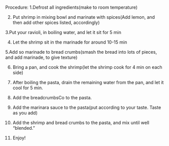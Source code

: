 Procedure:
1.Defrost all ingredients(make to room temperature)

2. Put shrimp in mixing bowl and marinate with spices(Add lemon, and then add other spices listed, accordingly)

3.Put your ravioli, in boiling water, and let it sit for 5 min

4. Let the shrimp sit in the marinade for around 10-15 min

5.Add so marinade to bread crumbs(smash the bread into lots of pieces, and add marinade, to give texture)

6. Bring a pan, and cook the shrimp(let the shrimp cook for 4 min on each side)

7. After boiling the pasta, drain the remaining water from the pan, and let it cool for 5 min.

8. Add the breadcrumbsCo to the pasta.

9. Add the marinara sauce to the pasta(put according to your taste. Taste as you add)

10. Add the shrimp and bread crumbs to the pasta, and mix until well “blended.”

11. Enjoy!
